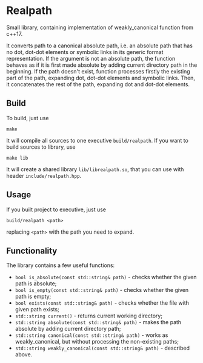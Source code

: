 # Realpath

Small library, containing implementation of weakly_canonical function from c++17.

It converts path to a canonical absolute path, i.e. an absolute path that has no dot, dot-dot elements or symbolic links in its generic format representation. If the argument is not an absolute path, the function behaves as if it is first made absolute by adding current directory path in the beginning. If the path doesn't exist, function processes firstly the existing part of the path, expanding dot, dot-dot elements and symbolic links. Then, it concatenates the rest of the path, expanding dot and dot-dot elements.

## Build

To build, just use

```(bash)
make
```

It will compile all sources to one executive `build/realpath`. If you want to build sources to library, use

```(bash)
make lib
```

It will create a shared library `lib/librealpath.so`, that you can use with header `include/realpath.hpp`.

## Usage

If you built project to executive, just use

```(bash)
build/realpath <path>
```

replacing `<path>` with the path you need to expand.

## Functionality

The library contains a few useful functions:

* `bool is_absolute(const std::string& path)` - checks whether the given path is absolute;
* `bool is_empty(const std::string& path)` - checks whether the given path is empty;
* `bool exists(const std::string& path)` - checks whether the file with given path exists;
* `std::string current()` - returns current working directory;
* `std::string absolute(const std::string& path)` - makes the path absolute by adding current directory path;
* `std::string canonical(const std::string& path)` - works as weakly_canonical, but without processing the non-existing paths;
* `std::string weakly_canonical(const std::string& path)` - described above.
